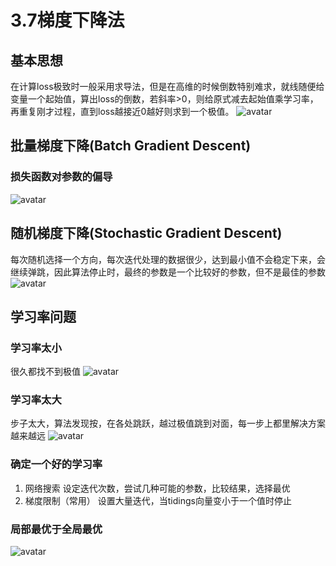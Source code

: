 # 3.7梯度下降法

## 基本思想
在计算loss极致时一般采用求导法，但是在高维的时候倒数特别难求，就线随便给变量一个起始值，算出loss的倒数，若斜率>0，则给原式减去起始值乘学习率，再重复刚才过程，直到loss越接近0越好则求到一个极值。
![avatar](\梯度下降法.png)

## 批量梯度下降(Batch Gradient Descent)
### 损失函数对参数的偏导
![avatar](\偏导.png)

## 随机梯度下降(Stochastic Gradient Descent)
每次随机选择一个方向，每次迭代处理的数据很少，达到最小值不会稳定下来，会继续弹跳，因此算法停止时，最终的参数是一个比较好的参数，但不是最佳的参数
![avatar](\随机梯度下降.png)

## 学习率问题
### 学习率太小
很久都找不到极值
![avatar](\学习率太小.png)
### 学习率太大
步子太大，算法发现按，在各处跳跃，越过极值跳到对面，每一步上都里解决方案越来越远
![avatar](\学习率太大.png)

### 确定一个好的学习率
1. 网络搜索
   设定迭代次数，尝试几种可能的参数，比较结果，选择最优
2. 梯度限制（常用）
   设置大量迭代，当tidings向量变小于一个值时停止

### 局部最优于全局最优
![avatar](\局部最优.png)